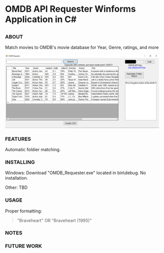 # OMDB API Requester Winforms Application in C#

## 

### ABOUT

Match movies to OMDB's movie database for Year, Genre, ratings, and more

![alt text](https://raw.githubusercontent.com/jatoran/omdbRequester/main/images/omdbReqSS1.png)

### FEATURES

Automatic foldier matching.

### INSTALLING

Windows: Download "OMDB_Requester.exe" located in bin\debug.   No installation.

Other: TBD

### USAGE

Proper formatting:

>"Braveheart"  OR "Braveheart (1995)"

### NOTES

### FUTURE WORK




